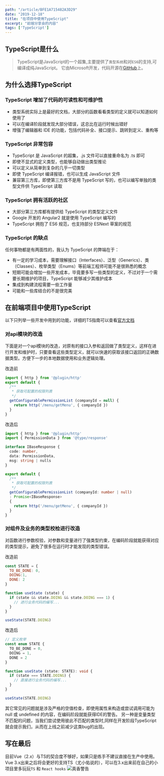 ```yaml
---
path: "/article/BFE1A715482A3D29"
date: "2019-12-18"
title: "在项目中使用TypeScript"
excerpt: "前端分享会的内容"
tags: ['TypeScript']
---
```


## TypeScript是什么
> TypeScript是JavaScript的一个超集,主要提供了`类型系统`和对`ES6`的支持,可编译成纯JavaScript。
> 它由Microsoft开发，代码开源在[GitHub](https://github.com/Microsoft/TypeScript)上。


## 为什么选择TypeScript

### TypeScript 增加了代码的可读性和可维护性
- 类型系统实际上是最好的文档，大部分的函数看看类型的定义就可以知道如何使用了
- 可以在编译阶段就发现大部分错误，这总比在运行时候出错好
- 增强了编辑器和 IDE 的功能，包括代码补全、接口提示、跳转到定义、重构等

### TypeScript 非常包容
- TypeScript 是 JavaScript 的超集，.js 文件可以直接重命名为 .ts 即可
- 即使不显式的定义类型，也能够自动做出类型推论
- 可以定义从简单到复杂的几乎一切类型
- 即使 TypeScript 编译报错，也可以生成 JavaScript 文件
- 兼容第三方库，即使第三方库不是用 TypeScript 写的，也可以编写单独的类型文件供 TypeScript 读取

### TypeScript 拥有活跃的社区
- 大部分第三方库都有提供给 TypeScript 的类型定义文件
- Google 开发的 Angular2 就是使用 TypeScript 编写的
- TypeScript 拥抱了 ES6 规范，也支持部分 ESNext 草案的规范

### TypeScript 的缺点 
任何事物都是有两面性的，我认为 TypeScript 的弊端在于：

- 有一定的学习成本，需要理解接口（Interfaces）、泛型（Generics）、类（Classes）、枚举类型（Enums）等前端工程师可能不是很熟悉的概念
- 短期可能会增加一些开发成本，毕竟要多写一些类型的定义，不过对于一个需要长期维护的项目，TypeScript 能够减少其维护成本
- 集成到构建流程需要一些工作量
- 可能和一些库结合的不是很完美

## 在前端项目中使用TypeScript
以下只列举一些开发中用到的功能，详细的TS指南可以查看[官方文档](https://www.tslang.cn/)

### 对api模块的改造
下面是对一个api模块的改造，对原有的接口入参和返回做了类型定义，这样在进行开发和维护时，只要查看这些类型定义，就可以快速的获取该接口返回的正确数据类型。方便下一步的本地数据使用和业务逻辑处理。

改造前
```js
import { http } from '@plugin/http'
export default {
  /**
   * 获取可配置的权限列表
   */
  getConfigurablePermissionList (companyId = null) {
    return http('/menu/getMenu', { companyId })
  }
}
```
改造后
```ts
import { http } from '@plugin/http'
import { PermissionData } from '@type/response'

interface IBaseResponse {
  code: number,  
  data: PermissionData,
  msg: string | nulls
}

export default {
  /**
   * 获取可配置的权限列表
   */
  getConfigurablePermissionList (companyId: number | null)
  : Promise<IBaseResponse>
  {
    return http('/menu/getMenu', { companyId })
  }
}

```

### 对组件及业务的类型校检进行改造
对函数进行参数校验，对参数和变量进行了强类型约束，在编码阶段就能获得对应的类型提示，避免了很多在运行时才能发现的类型错误。

改造前
```js
const STATE = {
  TO_BE_DONE: 0,
  DOING:1,
  DONE: 2
}

function useState (state) {
  if (state && state.DOING && state.DOING === 1) {
    // 进行业务代码的编写...
  }
}

useState(STATE.DOING)
```

改造后
```ts
// 定义枚举
const enum STATE {
  TO_BE_DONE = 0,
  DOING = 1,
  DONE = 2
}

function useState (state: STATE): void {
  if (state === STATE.DOING) {
    // 直接进行业务代码的编写...
  }
}

useState(STATE.DOING)
```

其它常见的问题就是涉及严格的空值检查，即使用属性来构造或尝试调用可能为 null 或 undefined 的内容，在编码阶段就能获得IDE的警告。
另一种是变量类型不匹配的问题，当我们尝试使用彼此不匹配的类型时,同样在开发阶段TypeScript就会提示我们，从而在上线之前减少这类bug的出现。

## 写在最后

目前Vue（2.x）与TS的契合度不够好，如果只是练手不建议直接在生产中使用。Vue 3.x出来之后将会更好的支持TS（尤小佑说的），可以在3.x出来前在自己的小项目里多玩玩`TS` 和 `React hooks` ![真香警告](https://user-gold-cdn.xitu.io/2018/7/22/164c239582fb860f?imageView2/0/w/1280/h/960/format/webp/ignore-error/1)
